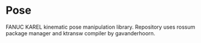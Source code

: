 # Pose

FANUC KAREL kinematic pose manipulation library. Repository uses rossum package manager and ktransw compiler by gavanderhoorn.